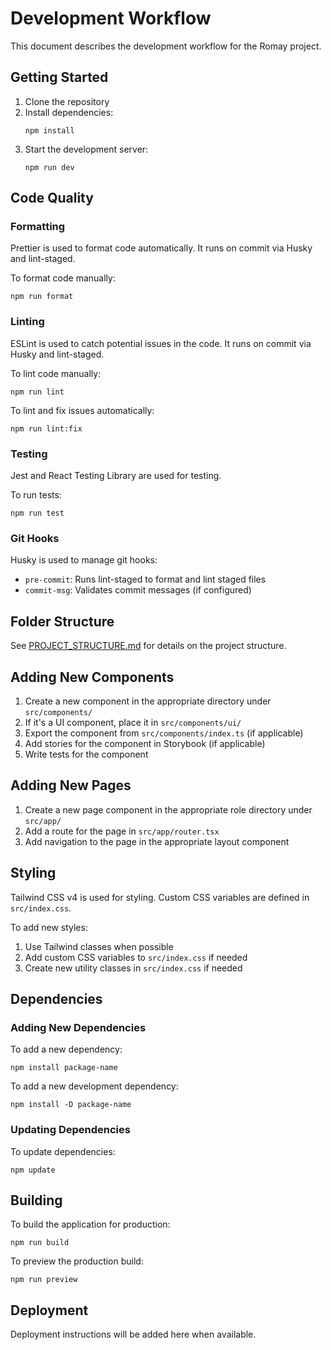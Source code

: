 # Development Workflow

This document describes the development workflow for the Romay project.

## Getting Started

1. Clone the repository
2. Install dependencies:
   ```
   npm install
   ```
3. Start the development server:
   ```
   npm run dev
   ```

## Code Quality

### Formatting

Prettier is used to format code automatically. It runs on commit via Husky and lint-staged.

To format code manually:

```
npm run format
```

### Linting

ESLint is used to catch potential issues in the code. It runs on commit via Husky and lint-staged.

To lint code manually:

```
npm run lint
```

To lint and fix issues automatically:

```
npm run lint:fix
```

### Testing

Jest and React Testing Library are used for testing.

To run tests:

```
npm run test
```

### Git Hooks

Husky is used to manage git hooks:

- `pre-commit`: Runs lint-staged to format and lint staged files
- `commit-msg`: Validates commit messages (if configured)

## Folder Structure

See [PROJECT_STRUCTURE.md](PROJECT_STRUCTURE.md) for details on the project structure.

## Adding New Components

1. Create a new component in the appropriate directory under `src/components/`
2. If it's a UI component, place it in `src/components/ui/`
3. Export the component from `src/components/index.ts` (if applicable)
4. Add stories for the component in Storybook (if applicable)
5. Write tests for the component

## Adding New Pages

1. Create a new page component in the appropriate role directory under `src/app/`
2. Add a route for the page in `src/app/router.tsx`
3. Add navigation to the page in the appropriate layout component

## Styling

Tailwind CSS v4 is used for styling. Custom CSS variables are defined in `src/index.css`.

To add new styles:

1. Use Tailwind classes when possible
2. Add custom CSS variables to `src/index.css` if needed
3. Create new utility classes in `src/index.css` if needed

## Dependencies

### Adding New Dependencies

To add a new dependency:

```
npm install package-name
```

To add a new development dependency:

```
npm install -D package-name
```

### Updating Dependencies

To update dependencies:

```
npm update
```

## Building

To build the application for production:

```
npm run build
```

To preview the production build:

```
npm run preview
```

## Deployment

Deployment instructions will be added here when available.
